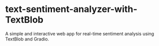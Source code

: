 # text-sentiment-analyzer-with-TextBlob
A simple and interactive web app for real-time sentiment analysis using TextBlob and Gradio.
